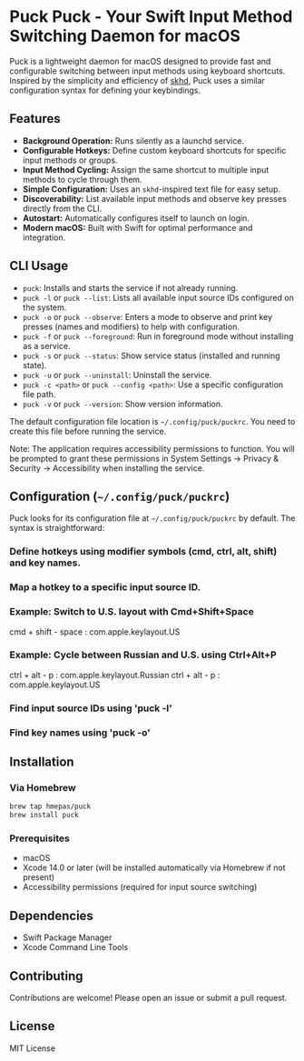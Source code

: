 # Puck  Puck - Your Swift Input Method Switching Daemon for macOS

Puck is a lightweight daemon for macOS designed to provide fast and configurable switching between input methods using keyboard shortcuts. Inspired by the simplicity and efficiency of [skhd](https://github.com/koekeishiya/skhd), Puck uses a similar configuration syntax for defining your keybindings.

## Features

*   **Background Operation:** Runs silently as a launchd service.
*   **Configurable Hotkeys:** Define custom keyboard shortcuts for specific input methods or groups.
*   **Input Method Cycling:** Assign the same shortcut to multiple input methods to cycle through them.
*   **Simple Configuration:** Uses an `skhd`-inspired text file for easy setup.
*   **Discoverability:** List available input methods and observe key presses directly from the CLI.
*   **Autostart:** Automatically configures itself to launch on login.
*   **Modern macOS:** Built with Swift for optimal performance and integration.

## CLI Usage

*   `puck`: Installs and starts the service if not already running.
*   `puck -l` or `puck --list`: Lists all available input source IDs configured on the system.
*   `puck -o` or `puck --observe`: Enters a mode to observe and print key presses (names and modifiers) to help with configuration.
*   `puck -f` or `puck --foreground`: Run in foreground mode without installing as a service.
*   `puck -s` or `puck --status`: Show service status (installed and running state).
*   `puck -u` or `puck --uninstall`: Uninstall the service.
*   `puck -c <path>` or `puck --config <path>`: Use a specific configuration file path.
*   `puck -v` or `puck --version`: Show version information.

The default configuration file location is `~/.config/puck/puckrc`. You need to create this file before running the service.

Note: The application requires accessibility permissions to function. You will be prompted to grant these permissions in System Settings -> Privacy & Security -> Accessibility when installing the service.

## Configuration (`~/.config/puck/puckrc`)

Puck looks for its configuration file at `~/.config/puck/puckrc` by default. The syntax is straightforward:

### Define hotkeys using modifier symbols (cmd, ctrl, alt, shift) and key names.
### Map a hotkey to a specific input source ID.
### Example: Switch to U.S. layout with Cmd+Shift+Space
cmd + shift - space : com.apple.keylayout.US
### Example: Cycle between Russian and U.S. using Ctrl+Alt+P
ctrl + alt - p : com.apple.keylayout.Russian
ctrl + alt - p : com.apple.keylayout.US
### Find input source IDs using 'puck -l'
### Find key names using 'puck -o'

## Installation

### Via Homebrew

```bash
brew tap hmepas/puck
brew install puck
```

### Prerequisites

- macOS
- Xcode 14.0 or later (will be installed automatically via Homebrew if not present)
- Accessibility permissions (required for input source switching)

## Dependencies

*   Swift Package Manager
*   Xcode Command Line Tools

## Contributing

Contributions are welcome! Please open an issue or submit a pull request.

## License

MIT License